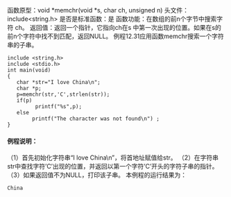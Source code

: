 函数原型：void *memchr(void *s, char ch, unsigned n)
头文件：include<string.h>
是否是标准函数：是
函数功能：在数组的前n个字节中搜索字符 ch。
返回值：返回一个指针，它指向ch在s 中第一次出现的位置。如果在s的前n个字符中找不到匹配，返回NULL。
例程12.31应用函数memchr搜索一个字符串的子串。
```  
include <string.h> 
include <stdio.h> 
int main(void) 
{ 
   char *str="I love China\n";
   char *p;
   p=memchr(str,'C',strlen(str));
   if(p)
         printf("%s",p);
   else
        printf("The character was not found\n") ;
}
```
#### 例程说明：
（1）首先初始化字符串“I love China\n”，将首地址赋值给str。
（2）在字符串str中查找字符’C’出现的位置，并返回以第一个字符’C’开头的字符子串的指针。
（3）如果返回值不为NULL，打印该子串。
本例程的运行结果为：
```  
China
```